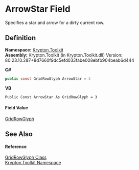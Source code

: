 # ArrowStar Field


Specifies a star and arrow for a dirty current row.



## Definition
**Namespace:** <a href="79d2eac2-21f4-54ff-7552-b20c33c30600.md">Krypton.Toolkit</a>  
**Assembly:** Krypton.Toolkit (in Krypton.Toolkit.dll) Version: 80.23.10.287+8d7660f9dc5efd033fabe008ebfb904beab6d444

**C#**
``` C#
public const GridRowGlyph ArrowStar = 3
```
**VB**
``` VB
Public Const ArrowStar As GridRowGlyph = 3
```



#### Field Value
<a href="4ca947ca-1a45-ba67-3c9a-493d05613097.md">GridRowGlyph</a>

## See Also


#### Reference
<a href="4ca947ca-1a45-ba67-3c9a-493d05613097.md">GridRowGlyph Class</a>  
<a href="79d2eac2-21f4-54ff-7552-b20c33c30600.md">Krypton.Toolkit Namespace</a>  
